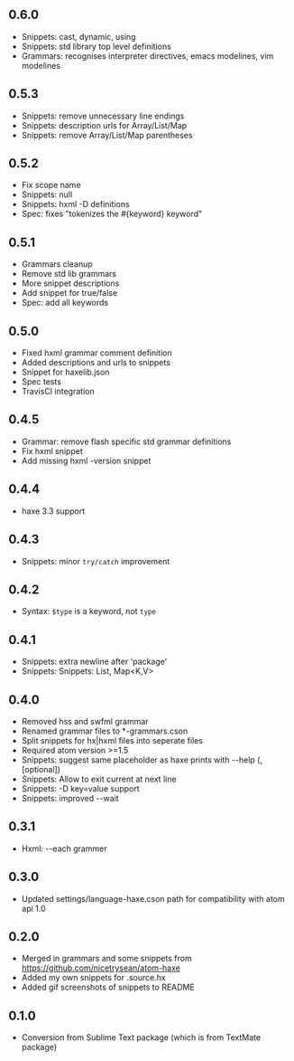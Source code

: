## 0.6.0
* Snippets: cast, dynamic, using
* Snippets: std library top level definitions
* Grammars: recognises interpreter directives, emacs modelines, vim modelines

## 0.5.3
* Snippets: remove unnecessary line endings
* Snippets: description urls for Array/List/Map
* Snippets: remove Array/List/Map parentheses

## 0.5.2
* Fix scope name
* Snippets: null
* Snippets: hxml -D <v> definitions
* Spec: fixes "tokenizes the #{keyword} keyword"

## 0.5.1
*	Grammars cleanup
* Remove std lib grammars
* More snippet descriptions
* Add snippet for true/false
* Spec: add all keywords

## 0.5.0
* Fixed hxml grammar comment definition
* Added descriptions and urls to snippets
* Snippet for haxelib.json
* Spec tests
* TravisCI integration

## 0.4.5
* Grammar: remove flash specific std grammar definitions
* Fix hxml snippet
* Add missing hxml -version snippet

## 0.4.4
* haxe 3.3 support

## 0.4.3
* Snippets: minor `try/catch` improvement

## 0.4.2
* Syntax: `$type` is a keyword, not `type`

## 0.4.1
* Snippets: extra newline after 'package'
* Snippets: Snippets: List<T>, Map<K,V>

## 0.4.0
* Removed hss and swfml grammar
* Renamed grammar files to *-grammars.cson
* Split snippets for hx|hxml files into seperate files
* Required atom version >=1.5
* Snippets: suggest same placeholder as haxe prints with --help (<file>,[optional])
* Snippets: Allow to exit current at next line
* Snippets: -D key=value support
* Snippets: improved --wait

## 0.3.1
* Hxml: --each grammer

## 0.3.0
* Updated settings/language-haxe.cson path for compatibility with atom api 1.0

## 0.2.0
* Merged in grammars and some snippets from https://github.com/nicetrysean/atom-haxe
* Added my own snippets for .source.hx
* Added gif screenshots of snippets to README

## 0.1.0
* Conversion from Sublime Text package (which is from TextMate package)
